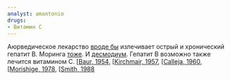 ```yaml
---
analyst: amantonio
drugs:
- Витамин C
---
```


Аюрведическое лекарство [вроде бы](https://www.ncbi.nlm.nih.gov/pmc/articles/PMC3639642/) излечивает острый и хронический гепатит В. Моринга [тоже](https://www.ncbi.nlm.nih.gov/pmc/articles/PMC3553072/). И [десмодиум](https://data.epo.org/gpi/EP0309342A1-Use-of-desmodium-in-the-treatment-of-hepatitis-and-medicaments-thereof).
Гепатит B возможно также лечится витамином С. [[Baur, 1954](https://www.seanet.com/~alexs/ascorbate/195x/baur-h-schweitz_med_wschr-1954-n21-p595-engl.htm]), [[Kirchmair, 1957](https://www.seanet.com/~alexs/ascorbate/195x/kirchmair-h_med_mschr-1957-v11-n6-p353-engl.htm]), [[Calleja, 1960](https://www.seanet.com/~alexs/ascorbate/196x/calleja-hb-etal-ohio_st_med_j-1960-v56-p821.htm]), [[Morishige, 1978](https://www.seanet.com/~alexs/ascorbate/197x/morishige-f-etal-j_int_assn_prev_med-1978-v5-n1-p54.htm]), [[Smith, 1988](https://www.seanet.com/~alexs/ascorbate/198x/smith-lh-clinical_guide_1988.htm])
